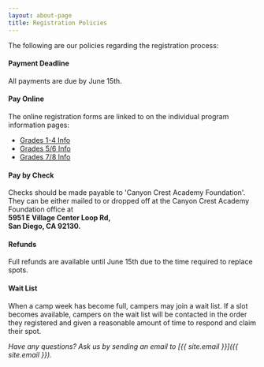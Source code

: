 ```yaml
---
layout: about-page
title: Registration Policies
---
```

The following are our policies regarding the registration process:

#### Payment Deadline
All payments are due by June 15th.

#### Pay Online
The online registration forms are linked to on the individual program information pages:
+ [Grades 1-4 Info](/camp/elementary/)
+ [Grades 5/6 Info](/camp/lower/)
+ [Grades 7/8 Info](/camp/upper/)

#### Pay by Check
Checks should be made payable to 'Canyon Crest Academy Foundation'.
They can be either mailed to or dropped off at the Canyon Crest Academy Foundation
office at  
**5951 E Village Center Loop Rd,  
San Diego, CA 92130.**

#### Refunds
Full refunds are available until June 15th due to the time required to replace spots.

#### Wait List
When a camp week has become full, campers may join a wait list. If a slot
becomes available, campers on the wait list will be contacted in the order they
registered and given a reasonable amount of time to respond and claim their spot.

*Have any questions? Ask us by sending an email to [{{ site.email }}]({{ site.email }}).*
